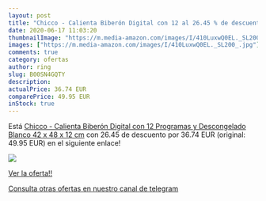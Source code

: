 ```yaml
---
layout: post
title: "Chicco - Calienta Biberón Digital con 12 al 26.45 % de descuento"
date: 2020-06-17 11:03:20
thumbnailImage: "https://m.media-amazon.com/images/I/410LuxwQ0EL._SL200_.jpg"
images: ["https://m.media-amazon.com/images/I/410LuxwQ0EL._SL200_.jpg"]
comments: true
category: ofertas
author: ring
slug: B00SN4GQTY
description:
actualPrice: 36.74 EUR
comparePrice: 49.95 EUR
inStock: true
---
```


Está [Chicco - Calienta Biberón Digital con 12 Programas y Descongelado Blanco 42 x 48 x 12 cm](https://www.amazon.com/dp/B00SN4GQTY/?tag=redken08-20) con 26.45 de descuento por 36.74 EUR (original: 49.95 EUR) en el siguiente enlace!

[![](https://m.media-amazon.com/images/I/410LuxwQ0EL._SL200_.jpg)](https://www.amazon.com/dp/B00SN4GQTY/?tag=redken08-20)

[Ver la oferta!!](https://www.amazon.com/dp/B00SN4GQTY/?tag=redken08-20)

[Consulta otras ofertas en nuestro canal de telegram](https://t.me/s/ofertas25)
